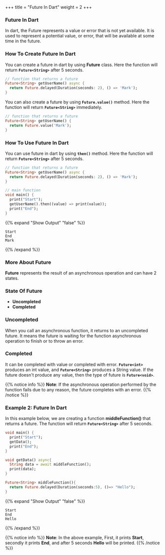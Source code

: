 +++
title = "Future In Dart"
weight = 2
+++

### Future In Dart

In dart, the Future represents a value or error that is not yet available. It is used to represent a potential value, or error, that will be available at some time in the future.

### How To Create Future In Dart

You can create a future in dart by using **Future** class. Here the function will return **`Future<String>`** after 5 seconds.

```dart
// function that returns a future
Future<String> getUserName() async {
  return Future.delayed(Duration(seconds: 2), () => 'Mark');
}
```

You can also create a future by using **`Future.value()`** method. Here the function will return **`Future<String>`** immediately.

```dart
// function that returns a future
Future<String> getUserName() {
  return Future.value('Mark');
}
```

### How To Use Future In Dart

You can use future in dart by using **`then()`** method. Here the function will return **`Future<String>`** after 5 seconds.

```dart
// function that returns a future
Future<String> getUserName() async {
  return Future.delayed(Duration(seconds: 2), () => 'Mark');
}

// main function
void main() {
  print("Start");
  getUserName().then((value) => print(value));
  print("End");
}
```

{{% expand "Show Output" "false" %}}

````plaintext
Start
End
Mark
````

{{% /expand %}}

### More About Future

**Future** represents the result of an asynchronous operation and can have 2 states.

### State Of Future

- **Uncompleted**
- **Completed**

### Uncompleted

When you call an asynchronous function, it returns to an uncompleted future. It means the future is waiting for the function asynchronous operation to finish or to throw an error.

### Completed

It can be completed with value or completed with error.  **`Future<int>`** produces an int value, and **`Future<String>`** produces a String value. If the future doesn't produce any value, then the type of future is **`Future<void>`**.

{{% notice info %}}
**Note**: If the asynchronous operation performed by the function fails due to any reason, the future completes with an error.
{{% /notice %}}

### Example 2: Future In Dart

In this example below, we are creating a function **middleFunction()** that returns a future. The function will return **`Future<String>`** after 5 seconds.

```dart
void main() {
  print("Start");
  getData();
  print("End");
}

void getData() async{
  String data = await middleFunction();
  print(data);
}

Future<String> middleFunction(){
  return Future.delayed(Duration(seconds:5), ()=> "Hello");
}
```

{{% expand "Show Output" "false" %}}

````plaintext
Start
End
Hello
````

{{% /expand %}}

{{% notice info %}}
**Note**: In the above example, First, it prints **Start**, secondly it prints **End**, and after 5 seconds **Hello** will be printed.
{{% /notice %}}
